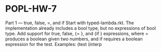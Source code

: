 # POPL-HW-7
Part 1 — true, false, =, and if
Start with typed-lambda.rkt. The implementation already includes a bool type, but no
expressions of bool type.
Add support for true, false, {= <Exp> <Exp>}, and {if <Exp> <Exp> <Exp>} expressions,
where = produces a boolean given two numbers, and if requires a boolean expression for
the test.
Examples:
(test (interp
